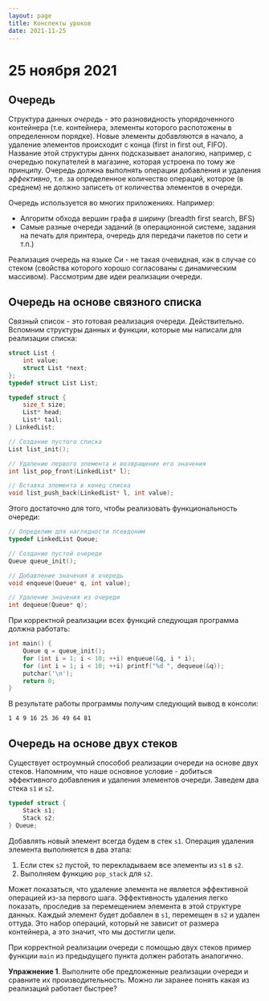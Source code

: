 ```yaml
---
layout: page
title: Конспекты уроков
date: 2021-11-25
---
```


# 25 ноября 2021

## Очередь

Структура данных *очередь* - это разновидность упорядоченного контейнера (т.е. контейнера, элементы которого распотожены в определенном порядке). Новые элементы добавляются в начало, а удаление элементов происходит с конца (first in first out, FIFO). Название этой структуры даннх подсказывает аналогию, например, с очередью покупателей в магазине, которая устроена по тому же принципу. Очередь должна выполнять операции добавления и удаления *эффективно*, т.е. за определенное количество операций, которое (в среднем) не должно записеть от количества элементов в очереди.

Очередь используется во многих приложениях. Например:

* Алгоритм обхода вершин графа *в ширину* (breadth first search, BFS)
* Самые разные очереди заданий (в операционной системе, задания на печать для принтера, очередь для передачи пакетов по сети и т.п.)

Реализация очередь на языке Си - не такая очевидная, как в случае со стеком (свойства которого хорошо согласованы с динамическим массивом). Рассмотрим две идеи реализации очереди.

## Очередь на основе связного списка

Связный список - это готовая реализация очереди. Действительно. Вспомним структуры данных и функции, которые мы написали для реализации списка:

```c
struct List {
    int value;
    struct List *next;
};
typedef struct List List;
```

```c
typedef struct {
    size_t size;
    List* head;
    List* tail;
} LinkedList;
```

```c
// Создание пустого списка
List list_init();
```

```c
// Удаление первого элемента и возвращение его значения
int list_pop_front(LinkedList* l);
```

```c
// Вставка элемента в конец списка
void list_push_back(LinkedList* l, int value);
```

Этого достаточно для того, чтобы реализовать функциональность очереди:

```c
// Определим для наглядности псевдоним
typedef LinkedList Queue;
```

```c
// Создание пустой очереди
Queue queue_init();
```

```c
// Добавление значения в очередь
void enqueue(Queue* q, int value);
```

```c
// Удаление значения из очереди
int dequeue(Queue* q);
```

При корректной реализации всех функций следующая программа должна работать:

```c
int main() {
    Queue q = queue_init();
    for (int i = 1; i < 10; ++i) enqueue(&q, i * i);
    for (int i = 1; i < 10; ++i) printf("%d ", dequeue(&q));
    putchar('\n');
    return 0;
}
```

В результате работы программы получим следующий вывод в консоли:

```bash
1 4 9 16 25 36 49 64 81
```

## Очередь на основе двух стеков

Существует остроумный способоб реализации очереди на основе двух стеков. Напомним, что наше основное условие - добиться эффективного добавления и удаления элементов очереди. Заведем два стека `s1` и `s2`.

```c
typedef struct {
    Stack s1;
    Stack s2;
} Queue;
```

Добавлять новый элемент всегда будем в стек `s1`. Операция удаления элемента выполняется в два этапа:

1. Если стек `s2` пустой, то перекладываем все элементы из `s1` в `s2`.
2. Выполняем функцию `pop_stack` для `s2`.

Может показаться, что удаление элемента не является эффективной операцией из-за первого шага. Эффективность удаления легко показать, проследив за перемещением элемента в этой структуре данных. Каждый элемент будет добавлен в `s1`, перемещен в `s2` и удален оттуда. Это набор операций, который не зависит от размера контейнера, а это значит, что мы достигли цели.

При корректной реализации очереди с помощью двух стеков пример функции `main` из предыдущего пункта должен работать аналогично.

**Упражнение 1**. Выполните обе предложенные реализации очереди и сравните их производительность. Можно ли заранее понять какая из реализаций работает быстрее?
